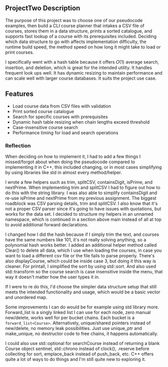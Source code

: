 ## ProjectTwo Description

The purpose of this project was to choose one of our pseudocode examples, then build a CLI course planner that intakes a CSV file of courses, stores them in a data structure, prints a sorted catalogue, and supports fast lookup of a course with its prerequisites included. Deciding which data structure to go with affects implementation difficulty, the runtime build speed, the method speed on how long it might take to load or print courses.

I specifically went with a hash table because it offers 𝑂(1) average search, insertion, and deletion, which is great for the intended utility. It handles frequent look ups well. It has dynamic resizing to maintain performance and can scale well with larger course databases. It suits the project use case.

## Features

* Load course data from CSV files with validation
* Print sorted course catalogue
* Search for specific courses with prerequisites
* Dynamic hash table resizing when chain lengths exceed threshold
* Case-insensitive course search
* Performance timing for load and search operations

### Reflection

When deciding on how to implement it, I had to add a few things I missed/forgot about when doing the pseudocode compared to implementing it in C++, this included changing, or in most cases simplifying by using libraries like std in almost every method/helper.

I wrote a few helpers such as trim, splitCSV, containsDigit, isPrime, and nextPrime. When implementing trim and splitCSV I had to figure out how to do this with the string library. I was also able to simplify containsDigit and re-use isPrime and nextPrime from my previous assignment. The biggest roadblock was CSV parsing details, trim and splitCSV. I also know that it's not a proper CSV parser since it's going to have issues with quotations, but works for the data set. I decided to structure my helpers in an unnamed namespace, which is continued in a section above main instead of all at top to avoid additional forward declarations.

I changed how I did the hash because if I simply trim the text, and courses have the same numbers like 101, it's not really solving anything, so a polynomial hash works better. I added an additional helper method called Clear() to delete all data, which I use when loading the courses, in case you want to load a different csv file or the file fails to parse properly. There's also displayCourse, which could be inside case 3, but doing it this way is cleaner. For printall, I simplified the sort by using std::sort. And also used std::transform so the course search is case insensitive inside the menu, that way it doesn't matter how the user types it in.

If I were to re do this, I'd choose the simpler data structure setup that still meets the intended functionality and usage, which would be a basic vector and unordered map.

Some improvements I can do would be for example using std library more. Forward_list is a singly linked list I can use for each node, zero manual new/delete, works well for per bucket chains. Each bucket is a `forward_list<Course>`. Alternatively, unique/shared pointers instead of new/delete, no memory leak possibilities. Just use unique_ptr and make_unique, no destructor code to free chains, it happens automatically.

I could also use std::optional for searchCourse instead of returning a blank Course object sentinel, std::chrono instead of clock(), .reserve before collecting for sort, emplace_back instead of push_back, etc. C++ offers quite a lot of ways to do things and I'm still quite new to exploring it. 
